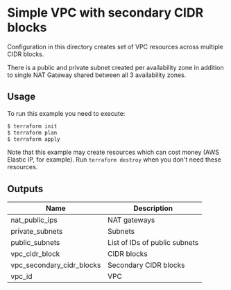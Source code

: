 # Simple VPC with secondary CIDR blocks

Configuration in this directory creates set of VPC resources across multiple CIDR blocks.

There is a public and private subnet created per availability zone in addition to single NAT Gateway shared between all 3 availability zones.

## Usage

To run this example you need to execute:

```bash
$ terraform init
$ terraform plan
$ terraform apply
```

Note that this example may create resources which can cost money (AWS Elastic IP, for example). Run `terraform destroy` when you don't need these resources.

<!-- BEGINNING OF PRE-COMMIT-TERRAFORM DOCS HOOK -->

## Outputs

| Name | Description |
|------|-------------|
| nat_public_ips | NAT gateways |
| private_subnets | Subnets |
| public_subnets | List of IDs of public subnets |
| vpc_cidr_block | CIDR blocks |
| vpc_secondary_cidr_blocks | Secondary CIDR blocks |
| vpc_id | VPC |

<!-- END OF PRE-COMMIT-TERRAFORM DOCS HOOK -->
